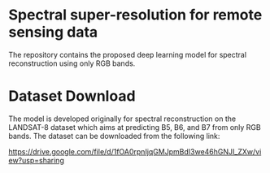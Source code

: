 # Spectral super-resolution for remote sensing data 

The repository contains the proposed deep learning model for spectral reconstruction using only RGB bands.

# Dataset Download

The model is developed originally for spectral reconstruction on the LANDSAT-8 dataset which aims at predicting B5, B6, and B7 from only RGB bands. The dataset can be downloaded from the following link: 

https://drive.google.com/file/d/1fOA0rpnIjqGMJpmBdI3we46hGNJI_ZXw/view?usp=sharing
